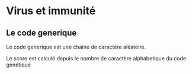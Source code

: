 # Virus et immunité

## Le code generique 

Le code generique est une chaine de caractère aléatoire.

Le score est calculé depuis le nombre de caractère alphabetique du code génétique

